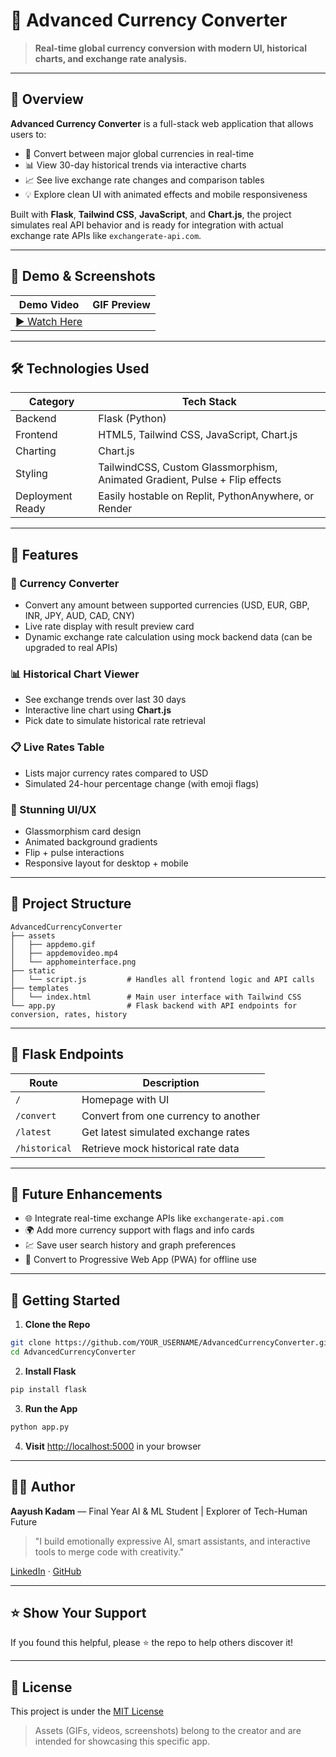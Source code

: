 # 💱 Advanced Currency Converter



> **Real-time global currency conversion with modern UI, historical charts, and exchange rate analysis.**

---

## 🌟 Overview

**Advanced Currency Converter** is a full-stack web application that allows users to:

- 🔁 Convert between major global currencies in real-time
- 📊 View 30-day historical trends via interactive charts
- 📈 See live exchange rate changes and comparison tables
- 💡 Explore clean UI with animated effects and mobile responsiveness

Built with **Flask**, **Tailwind CSS**, **JavaScript**, and **Chart.js**, the project simulates real API behavior and is ready for integration with actual exchange rate APIs like `exchangerate-api.com`.

---

## 🎥 Demo & Screenshots

| Demo Video                               | GIF Preview |
| ---------------------------------------- | ----------- |
| [▶️ Watch Here](assets/appdemovideo.mp4) |             |

---

## 🛠️ Technologies Used

| Category         | Tech Stack                                                                 |
| ---------------- | -------------------------------------------------------------------------- |
| Backend          | Flask (Python)                                                             |
| Frontend         | HTML5, Tailwind CSS, JavaScript, Chart.js                                  |
| Charting         | Chart.js                                                                   |
| Styling          | TailwindCSS, Custom Glassmorphism, Animated Gradient, Pulse + Flip effects |
| Deployment Ready | Easily hostable on Replit, PythonAnywhere, or Render                       |

---

## 🔧 Features

### 🔁 Currency Converter

- Convert any amount between supported currencies (USD, EUR, GBP, INR, JPY, AUD, CAD, CNY)
- Live rate display with result preview card
- Dynamic exchange rate calculation using mock backend data (can be upgraded to real APIs)

### 📊 Historical Chart Viewer

- See exchange trends over last 30 days
- Interactive line chart using **Chart.js**
- Pick date to simulate historical rate retrieval

### 📋 Live Rates Table

- Lists major currency rates compared to USD
- Simulated 24-hour percentage change (with emoji flags)

### 🧊 Stunning UI/UX

- Glassmorphism card design
- Animated background gradients
- Flip + pulse interactions
- Responsive layout for desktop + mobile

---

## 📂 Project Structure

```
AdvancedCurrencyConverter
├── assets
│   ├── appdemo.gif
│   ├── appdemovideo.mp4
│   └── apphomeinterface.png
├── static
│   └── script.js         # Handles all frontend logic and API calls
├── templates
│   └── index.html        # Main user interface with Tailwind CSS
└── app.py                # Flask backend with API endpoints for conversion, rates, history
```

---

## 🔌 Flask Endpoints

| Route         | Description                          |
| ------------- | ------------------------------------ |
| `/`           | Homepage with UI                     |
| `/convert`    | Convert from one currency to another |
| `/latest`     | Get latest simulated exchange rates  |
| `/historical` | Retrieve mock historical rate data   |

---

## 🔄 Future Enhancements

- 🌐 Integrate real-time exchange APIs like `exchangerate-api.com`
- 🌍 Add more currency support with flags and info cards
- 💹 Save user search history and graph preferences
- 📱 Convert to Progressive Web App (PWA) for offline use

---

## 🚀 Getting Started

1. **Clone the Repo**

```bash
git clone https://github.com/YOUR_USERNAME/AdvancedCurrencyConverter.git
cd AdvancedCurrencyConverter
```

2. **Install Flask**

```bash
pip install flask
```

3. **Run the App**

```bash
python app.py
```

4. **Visit** [http://localhost:5000](http://localhost:5000) in your browser

---

## 👨‍💻 Author

**Aayush Kadam** — Final Year AI & ML Student | Explorer of Tech-Human Future

> "I build emotionally expressive AI, smart assistants, and interactive tools to merge code with creativity."

[LinkedIn](https://www.linkedin.com/in/aayush-kadam-a3454a2b8) · [GitHub](https://github.com/Aayushinit)

---

## ⭐️ Show Your Support

If you found this helpful, please ⭐ the repo to help others discover it!

---

## 📜 License

This project is under the [MIT License](LICENSE)

> Assets (GIFs, videos, screenshots) belong to the creator and are intended for showcasing this specific app.

